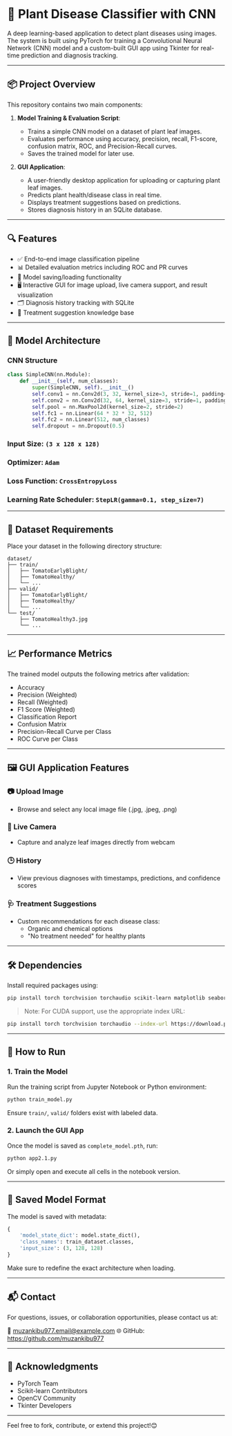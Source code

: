 # 🌿 Plant Disease Classifier with CNN

A deep learning-based application to detect plant diseases using images. The system is built using PyTorch for training a Convolutional Neural Network (CNN) model and a custom-built GUI app using Tkinter for real-time prediction and diagnosis tracking.

---

## 📦 Project Overview

This repository contains two main components:

1. **Model Training & Evaluation Script**:

   - Trains a simple CNN model on a dataset of plant leaf images.
   - Evaluates performance using accuracy, precision, recall, F1-score, confusion matrix, ROC, and Precision-Recall curves.
   - Saves the trained model for later use.
2. **GUI Application**:

   - A user-friendly desktop application for uploading or capturing plant leaf images.
   - Predicts plant health/disease class in real time.
   - Displays treatment suggestions based on predictions.
   - Stores diagnosis history in an SQLite database.

---

## 🔍 Features

- ✅ End-to-end image classification pipeline
- 📊 Detailed evaluation metrics including ROC and PR curves
- 💾 Model saving/loading functionality
- 🖥️ Interactive GUI for image upload, live camera support, and result visualization
- 🗂️ Diagnosis history tracking with SQLite
- 🌱 Treatment suggestion knowledge base

---

## 🧠 Model Architecture

### CNN Structure

```python
class SimpleCNN(nn.Module):
    def __init__(self, num_classes):
        super(SimpleCNN, self).__init__()
        self.conv1 = nn.Conv2d(3, 32, kernel_size=3, stride=1, padding=1)
        self.conv2 = nn.Conv2d(32, 64, kernel_size=3, stride=1, padding=1)
        self.pool = nn.MaxPool2d(kernel_size=2, stride=2)
        self.fc1 = nn.Linear(64 * 32 * 32, 512)
        self.fc2 = nn.Linear(512, num_classes)
        self.dropout = nn.Dropout(0.5)
```

### Input Size: `(3 x 128 x 128)`

### Optimizer: `Adam`

### Loss Function: `CrossEntropyLoss`

### Learning Rate Scheduler: `StepLR(gamma=0.1, step_size=7)`

---

## 📁 Dataset Requirements

Place your dataset in the following directory structure:

```
dataset/
├── train/
│   ├── TomatoEarlyBlight/
│   ├── TomatoHealthy/
│   └── ...
├── valid/
│   ├── TomatoEarlyBlight/
│   ├── TomatoHealthy/
│   └── ...
└── test/
    ├── TomatoHealthy3.jpg
    └── ...
```

---

## 📈 Performance Metrics

The trained model outputs the following metrics after validation:

- Accuracy
- Precision (Weighted)
- Recall (Weighted)
- F1 Score (Weighted)
- Classification Report
- Confusion Matrix
- Precision-Recall Curve per Class
- ROC Curve per Class

---

## 🖼️ GUI Application Features

### 📷 Upload Image

- Browse and select any local image file (.jpg, .jpeg, .png)

### 📸 Live Camera

- Capture and analyze leaf images directly from webcam

### 🕒 History

- View previous diagnoses with timestamps, predictions, and confidence scores

### 🩺 Treatment Suggestions

- Custom recommendations for each disease class:
  - Organic and chemical options
  - "No treatment needed" for healthy plants

---

## 🛠️ Dependencies

Install required packages using:

```bash
pip install torch torchvision torchaudio scikit-learn matplotlib seaborn pillow tqdm torchsummary opencv-python sqlite3
```

> Note: For CUDA support, use the appropriate index URL:

```bash
pip install torch torchvision torchaudio --index-url https://download.pytorch.org/whl/cu126
```

---

## 🚀 How to Run

### 1. Train the Model

Run the training script from Jupyter Notebook or Python environment:

```bash
python train_model.py
```

Ensure `train/`, `valid/` folders exist with labeled data.

### 2. Launch the GUI App

Once the model is saved as `complete_model.pth`, run:

```bash
python app2.1.py
```

Or simply open and execute all cells in the notebook version.

---

## 📁 Saved Model Format

The model is saved with metadata:

```python
{
    'model_state_dict': model.state_dict(),
    'class_names': train_dataset.classes,
    'input_size': (3, 128, 128)
}
```

Make sure to redefine the exact architecture when loading.

---


## 📬 Contact

For questions, issues, or collaboration opportunities, please contact us at:

📧 muzankibu977.email@example.com
🌐 GitHub: https://github.com/muzankibu977

---

## 🙏 Acknowledgments

- PyTorch Team
- Scikit-learn Contributors
- OpenCV Community
- Tkinter Developers

---

Feel free to fork, contribute, or extend this project!😊
